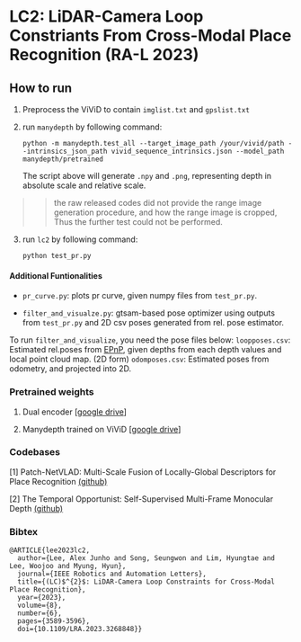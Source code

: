 # LC2: LiDAR-Camera Loop Constriants From Cross-Modal Place Recognition (RA-L 2023)


## How to run

1. Preprocess the ViViD to contain ```imglist.txt``` and ```gpslist.txt```

2. run ```manydepth``` by following command:

    ```
    python -m manydepth.test_all --target_image_path /your/vivid/path --intrinsics_json_path vivid_sequence_intrinsics.json --model_path manydepth/pretrained
    ```

    The script above will generate ```.npy``` and ```.png```, representing depth in absolute scale and relative scale.

>> the raw released codes did not provide the range image generation procedure, and how the range image is cropped, Thus the
further test could not be performed.

3. run ```lc2``` by following command:

    ```
    python test_pr.py
    ```

#### Additional Funtionalities

- `pr_curve.py`: plots pr curve, given numpy files from ``test_pr.py``.

- `filter_and_visualze.py`: gtsam-based pose optimizer using outputs from `test_pr.py` and 2D csv poses generated from rel. pose estimator.

To run `filter_and_visualize`, you need the pose files below:
  `loopposes.csv`: Estimated rel.poses from [EPnP](https://github.com/cvlab-epfl/EPnP), given depths from each depth values and local point cloud map. (2D form)
  `odomposes.csv`: Estimated poses from odometry, and projected into 2D.

### Pretrained weights

1. Dual encoder [[google drive](https://drive.google.com/file/d/1c5tRjpAmgoBEXkndTXTj4gixBWOZqYlF/view?usp=sharing)]

2. Manydepth trained on ViViD [[google drive](https://drive.google.com/file/d/1DCdmDYQMojCUDYqzooHiPTIL9NwDBegK/view?usp=sharing)]

### Codebases

[1] Patch-NetVLAD: Multi-Scale Fusion of Locally-Global Descriptors for Place Recognition [(github)](https://github.com/QVPR/Patch-NetVLAD)

[2] The Temporal Opportunist: Self-Supervised Multi-Frame Monocular Depth [(github)](https://github.com/nianticlabs/manydepth)

### Bibtex
```
@ARTICLE{lee2023lc2,
  author={Lee, Alex Junho and Song, Seungwon and Lim, Hyungtae and Lee, Woojoo and Myung, Hyun},
  journal={IEEE Robotics and Automation Letters}, 
  title={(LC)$^{2}$: LiDAR-Camera Loop Constraints for Cross-Modal Place Recognition}, 
  year={2023},
  volume={8},
  number={6},
  pages={3589-3596},
  doi={10.1109/LRA.2023.3268848}}
```